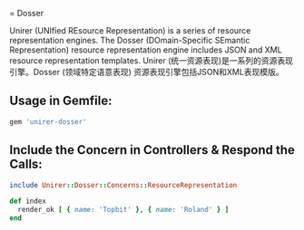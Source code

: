 = Dosser

Unirer (UNIfied REsource Representation) is a series of resource representation engines. The Dosser (DOmain-Specific SEmantic Representation) resource representation engine includes JSON and XML resource representation templates.
Unirer (统一资源表现)是一系列的资源表现引擎。Dosser (领域特定语意表现) 资源表现引擎包括JSON和XML表现模版。

## Usage in Gemfile:
```ruby
gem 'unirer-dosser'
```

## Include the Concern in Controllers & Respond the Calls:
```ruby
include Unirer::Dosser::Concerns::ResourceRepresentation

def index
  render_ok [ { name: 'Topbit' }, { name: 'Roland' } ]
end
```
